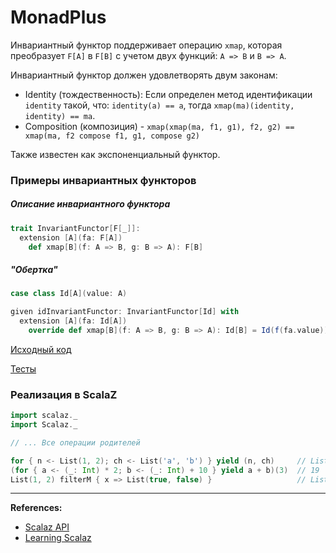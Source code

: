 # MonadPlus

Инвариантный функтор поддерживает операцию `xmap`, которая преобразует `F[A]` в `F[B]` с учетом двух функций: `A => B` и `B => A`. 

Инвариантный функтор должен удовлетворять двум законам: 
- Identity (тождественность): Если определен метод идентификации `identity` такой, что: `identity(a) == a`,
  тогда `xmap(ma)(identity, identity) == ma`.
- Composition (композиция) - `xmap(xmap(ma, f1, g1), f2, g2) == xmap(ma, f2 compose f1, g1, compose g2)`

Также известен как экспоненциальный функтор.

### Примеры инвариантных функторов

##### Описание инвариантного функтора

```scala
trait InvariantFunctor[F[_]]:
  extension [A](fa: F[A]) 
    def xmap[B](f: A => B, g: B => A): F[B]
```

##### "Обертка"

```scala
case class Id[A](value: A)

given idInvariantFunctor: InvariantFunctor[Id] with
  extension [A](fa: Id[A]) 
    override def xmap[B](f: A => B, g: B => A): Id[B] = Id(f(fa.value))
```

[Исходный код](https://gitflic.ru/project/artemkorsakov/scalabook/blob?file=examples%2Fsrc%2Fmain%2Fscala%2Ftypeclass%2Fmonad%2FInvariantFunctor.scala&plain=1)

[Тесты](https://gitflic.ru/project/artemkorsakov/scalabook/blob?file=examples%2Fsrc%2Ftest%2Fscala%2Ftypeclass%2Fmonad%2FInvariantFunctorSuite.scala)


### Реализация в ScalaZ

```scala
import scalaz._
import Scalaz._

// ... Все операции родителей

for { n <- List(1, 2); ch <- List('a', 'b') } yield (n, ch)     // List((1,a), (1,b), (2,a), (2,b))
(for { a <- (_: Int) * 2; b <- (_: Int) + 10 } yield a + b)(3)  // 19
List(1, 2) filterM { x => List(true, false) }                   // List(List(1, 2), List(1), List(2), List())
```


---

**References:**
- [Scalaz API](https://javadoc.io/static/org.scalaz/scalaz-core_3/7.3.6/scalaz/InvariantFunctor.html)
- [Learning Scalaz](http://eed3si9n.com/learning-scalaz/Monad.html)
